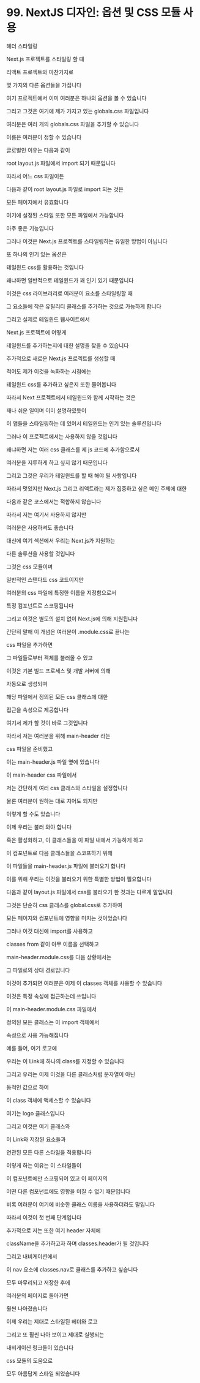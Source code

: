 # 99. NextJS 디자인: 옵션 및 CSS 모듈 사용

헤더 스타일링

Next.js 프로젝트를 스타일링 할 때

리액트 프로젝트와 마찬가지로

몇 가지의 다른 옵션들을 가집니다

여기 프로젝트에서 이미 여러분은 하나의 옵션을 볼 수 있습니다

그리고 그것은 여기에 제가 가지고 있는 globals.css 파일입니다

여러분은 여러 개의 globals.css 파일을 추가할 수 있습니다

이름은 여러분이 정할 수 있습니다

글로벌인 이유는 다음과 같이

root layout.js 파일에서 import 되기 때문입니다

따라서 어느 css 파일이든

다음과 같이 root layout.js 파일로 import 되는 것은

모든 페이지에서 유효합니다

여기에 설정된 스타일 또한 모든 파일에서 가능합니다

아주 좋은 기능입니다

그러나 이것은 Next.js 프로젝트를 스타일링하는 유일한 방법이 아닙니다

또 하나의 인기 있는 옵션은

테일윈드 css를 활용하는 것입니다

왜냐하면 일반적으로 테일윈드가 꽤 인기 있기 때문입니다

이것은 css 라이브러리로 여러분이 요소를 스타일링할 때

그 요소들에 작은 유틸리티 클래스를 추가하는 것으로 가능하게 합니다

그리고 실제로 테일윈드 웹사이트에서

Next.js 프로젝트에 어떻게

테일윈드를 추가하는지에 대한 설명을 찾을 수 있습니다

추가적으로 새로운 Next.js 프로젝트를 생성할 때

적어도 제가 이것을 녹화하는 시점에는

테일윈드 css를 추가하고 싶은지 또한 물어봅니다

따라서 Next 프로젝트에서 테일윈드와 함께 시작하는 것은

꽤나 쉬운 일이며 이미 설명하였듯이

이 앱들을 스타일링하는 데 있어서 테일윈드는 인기 있는 솔루션입니다

그러나 이 프로젝트에서는 사용하지 않을 것입니다

왜냐하면 저는 여러 css 클래스를 제 js 코드에 추가함으로서

여러분을 지루하게 하고 싶지 않기 때문입니다

그리고 그것은 우리가 테일윈드를 할 때 해야 될 사항입니다

따라서 멋있지만 Next.js 그리고 리액트라는 제가 집중하고 싶은 메인 주제에 대한

다음과 같은 코스에서는 적합하지 않습니다

따라서 저는 여기서 사용하지 않지만

여러분은 사용하셔도 좋습니다

대신에 여기 섹션에서 우리는 Next.js가 지원하는

다른 솔루션을 사용할 것입니다

그것은 css 모듈이며

일반적인 스탠다드 css 코드이지만

여러분의 css 파일에 특정한 이름을 지정함으로서

특정 컴포넌트로 스코핑됩니다

그리고 이것은 별도의 설치 없이 Next.js에 의해 지원됩니다

간단히 말해 이 개념은 여러분이 .module.css로 끝나는

css 파일을 추가하면

그 파일들로부터 객체를 불러올 수 있고

이것은 기본 빌드 프로세스 및 개발 서버에 의해

자동으로 생성되며

해당 파일에서 정의된 모든 css 클래스에 대한

접근을 속성으로 제공합니다

여기서 제가 할 것이 바로 그것입니다

따라서 저는 여러분을 위해 main-header 라는

css 파일을 준비했고

이는 main-header.js 파일 옆에 있습니다

이 main-header css 파일에서

저는 간단하게 여러 css 클래스와 스타일을 설정합니다

물론 여러분이 원하는 대로 지어도 되지만

이렇게 할 수도 있습니다

이제 우리는 불러 와야 합니다

혹은 활성화하고, 이 클래스들을 이 파일 내에서 가능하게 하고

이 컴포넌트로 다음 클래스들을 스코프하기 위해

이 파일들을 main-header.js 파일에 불러오기 합니다

이를 위해 우리는 이것을 불러오기 위한 특별한 방법이 필요합니다

다음과 같이 layout.js 파일에서 css를 불러오기 한 것과는 다르게 말입니다

그것은 단순히 css 클래스를 global.css로 추가하여

모든 페이지와 컴포넌트에 영향을 미치는 것이었습니다

그러나 이것 대신에 import를 사용하고

classes from 같이 아무 이름을 선택하고

main-header.module.css를 다음 상황에서는

그 파일로의 상대 경로입니다

이것이 추가되면 여러분은 이제 이 classes 객체를 사용할 수 있습니다

이것은 특정 속성에 접근하는데 쓰입니다

이 main-header.module.css 파일에서

정의된 모든 클래스는 이 import 객체에서

속성으로 사용 가능해집니다

예를 들어, 여기 로고에

우리는 이 Link에 하나의 class를 지정할 수 있습니다

그리고 우리는 이제 이것을 다른 클래스처럼 문자열이 아닌

동적인 값으로 하여

이 class 객체에 액세스할 수 있습니다

여기는 logo 클래스입니다

그리고 이것은 여기 클래스와

이 Link와 저장된 요소들과

연관된 모든 다른 스타일을 적용합니다

이렇게 하는 이유는 이 스타일들이

이 컴포넌트에만 스코핑되어 있고 이 페이지의

어떤 다른 컴포넌트에도 영향을 미칠 수 없기 때문입니다

비록 여러분이 여기에 비슷한 클래스 이름을 사용하더라도 말입니다

따라서 이것이 첫 번째 단계입니다

추가적으로 저는 또한 여기 header 자체에

className을 추가하고자 하며 classes.header가 될 것입니다

그리고 내비게이션에서

이 nav 요소에 classes.nav로 클래스를 추가하고 싶습니다

모두 마무리되고 저장한 후에

여러분의 페이지로 돌아가면

훨씬 나아졌습니다

이제 우리는 제대로 스타일된 헤더와 로고

그리고 또 훨씬 나아 보이고 제대로 실행되는

내비게이션 링크들이 있습니다

css 모듈의 도움으로

모두 아름답게 스타일 되었습니다
